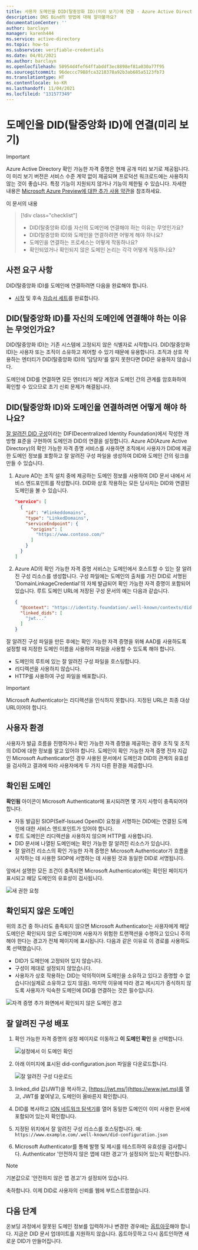 ```yaml
---
title: 사용자 도메인을 DID(탈중앙화 ID)(미리 보기)에 연결 - Azure Active Directory 확인 가능한 자격 증명
description: DNS Bind의 방법에 대해 알아볼까요?
documentationCenter: ''
author: barclayn
manager: karenh444
ms.service: active-directory
ms.topic: how-to
ms.subservice: verifiable-credentials
ms.date: 04/01/2021
ms.author: barclayn
ms.openlocfilehash: 50954d4fef64ffabddf3ec8898ef81a030a77f95
ms.sourcegitcommit: 96deccc7988fca3218378a92b3ab685a5123fb73
ms.translationtype: HT
ms.contentlocale: ko-KR
ms.lasthandoff: 11/04/2021
ms.locfileid: "131577349"
---
```

# <a name="link-your-domain-to-your-decentralized-identifier-did-preview"></a>도메인을 DID(탈중앙화 ID)에 연결(미리 보기)

> [!IMPORTANT]
> Azure Active Directory 확인 가능한 자격 증명은 현재 공개 미리 보기로 제공됩니다.
> 이 미리 보기 버전은 서비스 수준 계약 없이 제공되며 프로덕션 워크로드에는 사용하지 않는 것이 좋습니다. 특정 기능이 지원되지 않거나 기능이 제한될 수 있습니다. 자세한 내용은 [Microsoft Azure Preview에 대한 추가 사용 약관](https://azure.microsoft.com/support/legal/preview-supplemental-terms/)을 참조하세요.

이 문서의 내용
> [!div class="checklist"]
> * DID(탈중앙화 ID)를 자신의 도메인에 연결해야 하는 이유는 무엇인가요?
> * DID(탈중앙화 ID)와 도메인을 연결하려면 어떻게 해야 하나요?
> * 도메인을 연결하는 프로세스는 어떻게 작동하나요?
> * 확인되었거나 확인되지 않은 도메인 논리는 각각 어떻게 작동하나요?

## <a name="prerequisites"></a>사전 요구 사항

DID(탈중앙화 ID)를 도메인에 연결하려면 다음을 완료해야 합니다.

- [시작](get-started-verifiable-credentials.md) 및 후속 [자습서 세트](enable-your-tenant-verifiable-credentials.md)를 완료합니다.

## <a name="why-do-we-need-to-link-our-did-to-our-domain"></a>DID(탈중앙화 ID)를 자신의 도메인에 연결해야 하는 이유는 무엇인가요?

DID(탈중앙화 ID)는 기존 시스템에 고정되지 않은 식별자로 시작합니다. DID(탈중앙화 ID)는 사용자 또는 조직이 소유하고 제어할 수 있기 때문에 유용합니다. 조직과 상호 작용하는 엔터티가 DID(탈중앙화 ID)의 '담당자'를 알지 못한다면 DID은 유용하지 않습니다.

도메인에 DID를 연결하면 모든 엔터티가 해당 계정과 도메인 간의 관계를 암호화하여 확인할 수 있으므로 초기 신뢰 문제가 해결됩니다.

## <a name="how-do-we-link-dids-and-domains"></a>DID(탈중앙화 ID)와 도메인을 연결하려면 어떻게 해야 하나요?

[잘 알려진 DID 구성](https://identity.foundation/.well-known/resources/did-configuration/)이라는 DIF(Decentralized Identity Foundation)에서 작성한 개방형 표준을 구현하여 도메인과 DID의 연결을 설정합니다. Azure AD(Azure Active Directory)의 확인 가능한 자격 증명 서비스를 사용하면 조직에서 사용자가 DID에 제공한 도메인 정보를 포함하고 잘 알려진 구성 파일을 생성하여 DID와 도메인 간의 링크를 만들 수 있습니다.

1. Azure AD는 조직 설치 중에 제공하는 도메인 정보를 사용하여 DID 문서 내에서 서비스 엔드포인트를 작성합니다. DID와 상호 작용하는 모든 당사자는 DID와 연결된 도메인을 볼 수 있습니다.  

    ```json
    "service": [
      {
        "id": "#linkeddomains",
        "type": "LinkedDomains",
        "serviceEndpoint": {
          "origins": [
            "https://www.contoso.com/"
          ]
        }
      }
    ]
    ```

2. Azure AD의 확인 가능한 자격 증명 서비스는 도메인에서 호스트할 수 있는 잘 알려진 구성 리소스를 생성합니다. 구성 파일에는 도메인의 출처를 가진 DID로 서명된 'DomainLinkageCredential'의 자체 발급되어 확인 가능한 자격 증명이 포함되어 있습니다. 루트 도메인 URL에 저장된 구성 문서의 예는 다음과 같습니다.


    ```json
    {
      "@context": "https://identity.foundation/.well-known/contexts/did-configuration-v0.0.jsonld",
      "linked_dids": [
        "jwt..."
      ]
    }
    ```

잘 알려진 구성 파일을 만든 후에는 확인 가능한 자격 증명을 위해 AAD를 사용하도록 설정할 때 지정한 도메인 이름을 사용하여 파일을 사용할 수 있도록 해야 합니다.

* 도메인의 루트에 있는 잘 알려진 구성 파일을 호스팅합니다.
* 리디렉션을 사용하지 않습니다.
* HTTP를 사용하여 구성 파일을 배포합니다.

>[!IMPORTANT]
>Microsoft Authenticator는 리디렉션을 인식하지 못합니다. 지정된 URL은 최종 대상 URL이어야 합니다.

## <a name="user-experience"></a>사용자 환경 

사용자가 발급 흐름을 진행하거나 확인 가능한 자격 증명을 제공하는 경우 조직 및 조직의 DID에 대한 정보를 알고 있어야 합니다. 도메인이 확인 가능한 자격 증명 전자 지갑인 Microsoft Authenticator인 경우 사용된 문서에서 도메인과 DID의 관계의 유효성을 검사하고 결과에 따라 사용자에게 두 가지 다른 환경을 제공합니다.

## <a name="verified-domain"></a>확인된 도메인

**확인됨** 아이콘이 Microsoft Authenticator에 표시되려면 몇 가지 사항이 충족되어야 합니다.

* 자동 발급된 SIOP(Self-Issued OpenID) 요청을 서명하는 DID에는 연결된 도메인에 대한 서비스 엔드포인트가 있어야 합니다.
* 루트 도메인은 리디렉션을 사용하지 않으며 HTTP를 사용합니다.
* DID 문서에 나열된 도메인에는 확인 가능한 잘 알려진 리소스가 있습니다.
* 잘 알려진 리소스의 확인 가능한 자격 증명은 Microsoft Authenticator가 흐름을 시작하는 데 사용한 SIOP에 서명하는 데 사용된 것과 동일한 DID로 서명됩니다.

앞에서 설명한 모든 조건이 충족되면 Microsoft Authenticator에는 확인된 페이지가 표시되고 해당 도메인의 유효성이 검사됩니다.

![새 권한 요청](media/how-to-dnsbind/new-permission-request.png) 

## <a name="unverified-domain"></a>확인되지 않은 도메인

위의 조건 중 하나라도 충족되지 않으면 Microsoft Authenticator는 사용자에게 해당 도메인은 확인되지 않은 도메인이며 사용자가 위험한 트랜잭션을 수행하고 있으니 주의해야 한다는 경고가 전체 페이지에 표시됩니다. 다음과 같은 이유로 이 경로를 사용하도록 선택했습니다.

* DID가 도메인에 고정되어 있지 않습니다.
* 구성이 제대로 설정되지 않았습니다.
* 사용자가 상호 작용하는 DID는 악의적이며 도메인을 소유하고 있다고 증명할 수 없습니다(실제로 소유하고 있지 않음). 마지막 이유에 따라 경고 메시지가 증식하지 않도록 사용자가 익숙한 도메인에 DID를 연결하는 것은 필수입니다.

![자격 증명 추가 화면에서 확인되지 않은 도메인 경고](media/how-to-dnsbind/add-credential-not-verified-authenticated.png)

## <a name="distribute-well-known-config"></a>잘 알려진 구성 배포

1. 확인 가능한 자격 증명의 설정 페이지로 이동하고 **이 도메인 확인** 을 선택합니다.

   ![설정에서 이 도메인 확인](media/how-to-dnsbind/settings-verify.png) 

2. 아래 이미지에 표시된 did-configuration.json 파일을 다운로드합니다.

   ![잘 알려진 구성 다운로드](media/how-to-dnsbind/verify-download.png) 

3. linked_did 값(JWT)을 복사하고, [https://jwt.ms/](https://www.jwt.ms)를 열고, JWT를 붙여넣고, 도메인이 올바른지 확인합니다.

4. DID를 복사하고 [ION 네트워크 탐색기](https://identity.foundation/ion/explorer)를 열어 동일한 도메인이 이미 사용한 문서에 포함되어 있는지 확인합니다. 

5. 지정된 위치에서 잘 알려진 구성 리소스를 호스팅합니다. 예: `https://www.example.com/.well-known/did-configuration.json`

6. Microsoft Authenticator를 통해 발행 및 제시를 테스트하여 유효성을 검사합니다. Authenticator '안전하지 않은 앱에 대한 경고'가 설정되어 있는지 확인합니다.

>[!NOTE]
>기본값으로 '안전하지 않은 앱 경고'가 설정되어 있습니다.

축하합니다. 이제 DID로 사용자의 신뢰를 웹에 부트스트랩했습니다.

## <a name="next-steps"></a>다음 단계

온보딩 과정에서 잘못된 도메인 정보를 입력하거나 변경한 경우에는 [옵트아웃](how-to-opt-out.md)해야 합니다. 지금은 DID 문서 업데이트를 지원하지 않습니다. 옵트아웃하고 다시 옵트인하면 새로운 DID가 만들어집니다.
